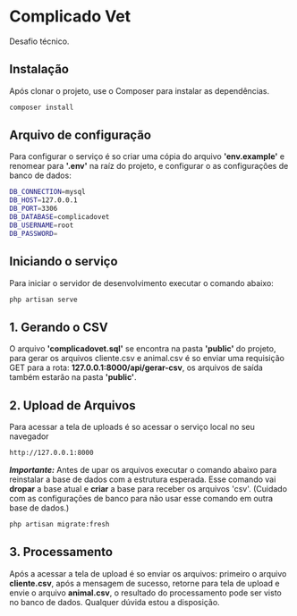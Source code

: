 
# Complicado Vet

Desafio técnico.

## Instalação

Após clonar o projeto, use o Composer para instalar as dependências.
```bash
composer install
```

## Arquivo de configuração
Para configurar o serviço é so criar uma cópia do arquivo **'env.example'** e renomear para **'.env'** na raíz do projeto, e configurar o as configurações de banco de dados:
```bash
DB_CONNECTION=mysql
DB_HOST=127.0.0.1
DB_PORT=3306
DB_DATABASE=complicadovet
DB_USERNAME=root
DB_PASSWORD=
```

## Iniciando o serviço
Para iniciar o servidor de desenvolvimento executar o comando abaixo:

```bash
php artisan serve
```

## 1. Gerando o CSV
O arquivo **'complicadovet.sql'** se encontra na pasta **'public'** do projeto, para gerar os arquivos cliente.csv e animal.csv é so enviar uma requisição GET para a rota: **127.0.0.1:8000/api/gerar-csv**, os arquivos de saída também estarão na pasta **'public'**.

## 2. Upload de Arquivos
Para acessar a tela de uploads é so acessar o serviço local no seu navegador

```bash
http://127.0.0.1:8000
```

***Importante:***
Antes de upar os arquivos executar o comando abaixo para reinstalar a base de dados com a estrutura esperada. Esse comando vai **dropar** a base atual e **criar** a base para receber os arquivos 'csv'. (Cuidado com as configurações de banco para não usar esse comando em outra base de dados.)
```bash
php artisan migrate:fresh
```
## 3. Processamento
Após a acessar a tela de upload é so enviar os arquivos: primeiro o arquivo **cliente.csv**, após a mensagem de sucesso, retorne para tela de upload e envie o arquivo **animal.csv**, o resultado do processamento pode ser visto no banco de dados. Qualquer dúvida estou a disposição.